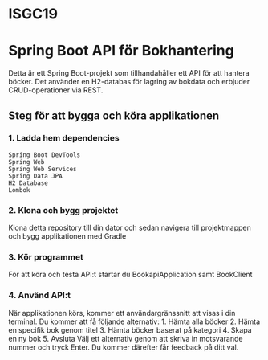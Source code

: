 # ISGC19

# Spring Boot API för Bokhantering

Detta är ett Spring Boot-projekt som tillhandahåller ett API för att hantera böcker. Det använder en H2-databas för lagring av bokdata och erbjuder CRUD-operationer via REST.

## Steg för att bygga och köra applikationen

### 1. Ladda hem dependencies
    Spring Boot DevTools
    Spring Web
    Spring Web Services
    Spring Data JPA
    H2 Database
    Lombok

### 2. Klona och bygg projektet
Klona detta repository till din dator och sedan navigera till projektmappen och bygg applikationen med Gradle

### 3. Kör programmet
 För att köra och testa API:t startar du BookapiApplication samt BookClient

### 4. Använd API:t
När applikationen körs, kommer ett användargränssnitt att visas i din terminal. Du kommer att få följande alternativ:
	1.	Hämta alla böcker
	2.	Hämta en specifik bok genom titel
	3.	Hämta böcker baserat på kategori
	4.	Skapa en ny bok
	5.	Avsluta
Välj ett alternativ genom att skriva in motsvarande nummer och tryck Enter. Du kommer därefter får feedback på ditt val.

